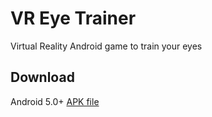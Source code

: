 # VR Eye Trainer
Virtual Reality Android game to train your eyes  
## Download 
Android 5.0+ [APK file](https://github.com/Random-is/VR_Eye_Trainer/releases/tag/v1.0)
